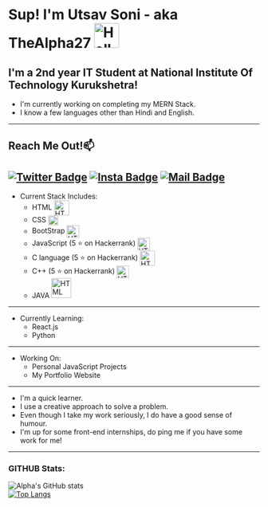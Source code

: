 # Sup! I'm Utsav Soni - aka TheAlpha27 <img src="https://media.tenor.com/images/3f12089a85c980dc2a5edb99a411b8a8/tenor.gif" width="50px" alt="Hello">
## I'm a 2nd year IT Student at National Institute Of Technology Kurukshetra!
- I'm currently working on completing my MERN Stack.
- I know a few languages other than Hindi and English.
---
## Reach Me Out!📫 <br>
[![Twitter Badge](https://img.shields.io/twitter/url?label=%40Utsav_soni27&style=social&url=https%3A%2F%2Ftwitter.com%2FUtsav_soni27)](https://twitter.com/Utsav_soni27)
[![Insta Badge](https://img.shields.io/badge/-@guycalledutsav-e84393?style=flat&labelColor=e84393&logo=instagram&logoColor=white)](https://www.instagram.com/guycalledutsav/)
[![Mail Badge](https://img.shields.io/badge/-utsav.soni.27@gmail.com-c0392b?style=flat&labelColor=c0392b&logo=gmail&logoColor=white)](mailto:utsav.soni.27@gmail.com)
---
- Current Stack Includes:
    - HTML <img align="center" src="https://upload.wikimedia.org/wikipedia/commons/thumb/6/61/HTML5_logo_and_wordmark.svg/1200px-HTML5_logo_and_wordmark.svg.png" width="30px" alt="HTML">
    - CSS <img align="center" src="https://upload.wikimedia.org/wikipedia/commons/thumb/d/d5/CSS3_logo_and_wordmark.svg/1200px-CSS3_logo_and_wordmark.svg.png" width="20px" alt="HTML">
    - BootStrap <img align="center" src="https://brandslogos.com/wp-content/uploads/images/large/bootstrap-logo.png" width="25px" alt="HTML">
    - JavaScript (5 ⭐ on Hackerrank) <img align="center" src="https://upload.wikimedia.org/wikipedia/commons/6/6a/JavaScript-logo.png" width="25px" alt="HTML">
    - C language (5 ⭐ on Hackerrank) <img align="center" src="https://img.icons8.com/color/452/c-programming.png" width="30px" alt="HTML">
    - C++ (5 ⭐ on Hackerrank) <img align="center" src="https://upload.wikimedia.org/wikipedia/commons/thumb/1/18/ISO_C%2B%2B_Logo.svg/1200px-ISO_C%2B%2B_Logo.svg.png" width="25px" alt="HTML">
    - JAVA <img src="https://1000logos.net/wp-content/uploads/2020/09/Java-Logo.png" width="40px" alt="HTML">
---
- Currently Learning:
    - React.js
    - Python
---
- Working On:
    - Personal JavaScript Projects
    - My Portfolio Website
---
- I'm a quick learner. 
- I use a creative approach to solve a problem. 
- Even though I take my work seriously, I do have a good sense of humour.
- I'm up for some front-end internships, do ping me if you have some work for me!
---
### GITHUB Stats:
![Alpha's GitHub stats](https://github-readme-stats.vercel.app/api?username=TheAlpha27&show_icons=true&theme=tokyonight)<br>
[![Top Langs](https://github-readme-stats.vercel.app/api/top-langs/?username=TheAlpha27&layout=compact)](https://github.com/anuraghazra/github-readme-stats)
